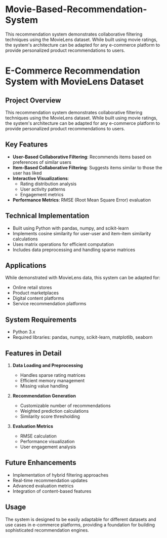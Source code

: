 # Movie-Based-Recommendation-System
This recommendation system demonstrates collaborative filtering techniques using the MovieLens dataset. While built using movie ratings, the system's architecture can be adapted for any e-commerce platform to provide personalized product recommendations to users.

# E-Commerce Recommendation System with MovieLens Dataset

## Project Overview
This recommendation system demonstrates collaborative filtering techniques using the MovieLens dataset. While built using movie ratings, the system's architecture can be adapted for any e-commerce platform to provide personalized product recommendations to users.

## Key Features
- **User-Based Collaborative Filtering**: Recommends items based on preferences of similar users
- **Item-Based Collaborative Filtering**: Suggests items similar to those the user has liked
- **Interactive Visualizations**: 
  - Rating distribution analysis
  - User activity patterns
  - Engagement metrics
- **Performance Metrics**: RMSE (Root Mean Square Error) evaluation

## Technical Implementation
- Built using Python with pandas, numpy, and scikit-learn
- Implements cosine similarity for user-user and item-item similarity calculations
- Uses matrix operations for efficient computation
- Includes data preprocessing and handling sparse matrices

## Applications
While demonstrated with MovieLens data, this system can be adapted for:
- Online retail stores
- Product marketplaces
- Digital content platforms
- Service recommendation platforms

## System Requirements
- Python 3.x
- Required libraries: pandas, numpy, scikit-learn, matplotlib, seaborn

## Features in Detail
1. **Data Loading and Preprocessing**
   - Handles sparse rating matrices
   - Efficient memory management
   - Missing value handling

2. **Recommendation Generation**
   - Customizable number of recommendations
   - Weighted prediction calculations
   - Similarity score thresholding

3. **Evaluation Metrics**
   - RMSE calculation
   - Performance visualization
   - User engagement analysis

## Future Enhancements
- Implementation of hybrid filtering approaches
- Real-time recommendation updates
- Advanced evaluation metrics
- Integration of content-based features

## Usage
The system is designed to be easily adaptable for different datasets and use cases in e-commerce platforms, providing a foundation for building sophisticated recommendation engines.
